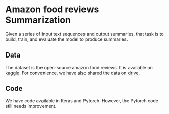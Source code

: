 # Amazon food reviews Summarization
Given a series of input text sequences and output summaries, 
that task is to build, train, and evaluate the model to produce summaries.

## Data
The dataset is the open-source amazon food reviews. It is available on [kaggle](https://www.kaggle.com/snap/amazon-fine-food-reviews).
For convenience, we have also shared the data on [drive](https://drive.google.com/drive/folders/1h5wJjjJMkld0m2sggUGqaQ1BMs2M7o8h?usp=sharing).

## Code
We have code available in Keras and Pytorch. However, the Pytorch code still needs improvement.